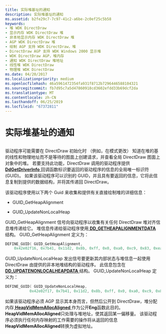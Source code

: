 ```yaml
---
title: 实际堆基址的通知
description: 实际堆基址的通知
ms.assetid: b2fe29c7-7c97-41c2-a6be-2c0ef25c5b58
keywords:
- 堆 WDK DirectDraw
- 显示内存 WDK DirectDraw 堆
- 非本地显示内存 WDK DirectDraw 堆
- AGP WDK DirectDraw 堆
- 绘制 AGP 支持 WDK DirectDraw，堆
- DirectDraw AGP 支持 WDK Windows 2000 显示堆
- WDK DirectDraw AGP，堆内存
- 通知 WDK DirectDraw 堆地址
- 线性堆 WDK DirectDraw
- 物理堆 WDK DirectDraw
ms.date: 04/20/2017
ms.localizationpriority: medium
ms.openlocfilehash: 46a5961472354fa931f8712b7296446588104321
ms.sourcegitcommit: fb7d95c7a5d47860918cd3602efdd33b69dcf2da
ms.translationtype: MT
ms.contentlocale: zh-CN
ms.lasthandoff: 06/25/2019
ms.locfileid: "67372811"
---
```

# <a name="notification-of-actual-heap-base-addresses"></a>实际堆基址的通知


## <span id="ddk_notification_of_actual_heap_base_addresses_gg"></span><span id="DDK_NOTIFICATION_OF_ACTUAL_HEAP_BASE_ADDRESSES_GG"></span>


驱动程序可能需要在 DirectDraw 初始化时 （例如，在模式更改） 知道在堆的基的线性和物理地址而不是等待的图面上创建请求，并查看全局 DirectDraw 图面上对象中的堆。 若要支持此功能，DirectDraw 调用的驱动程序提供[ **DdGetDriverInfo** ](https://docs.microsoft.com/windows/desktop/api/ddrawint/nc-ddrawint-pdd_getdriverinfo)回调函数标识要返回的驱动程序的信息的全局唯一标识符 (GUID)。 如果该驱动程序可以识别的 GUID，并且具有要返回的信息，它将此信息复制到提供的数据结构，并将其传递回 DirectDraw。

该驱动程序使用以下两个 Guid 来收集和提供有关直接绘制堆的详细信息：

-   GUID\_GetHeapAlignment

-   GUID\_UpdateNonLocalHeap

GUID\_GetHeapAlignment 信号向驱动程序以收集有关任何 DirectDraw 堆对齐信息堆传递给它。 堆信息传递给驱动程序使用[ **DD\_GETHEAPALIGNMENTDATA** ](https://docs.microsoft.com/windows/desktop/api/dmemmgr/ns-dmemmgr-_dd_getheapalignmentdata)结构。 GUID\_GetHeapAlignment 定义为：

```cpp
DEFINE_GUID( GUID_GetHeapAlignment,
    0x42e02f16, 0x7b41, 0x11d2, 0x8b, 0xff, 0x0, 0xa0, 0xc9, 0x83, 0xea, 0xf6);
```

GUID\_UpdateNonLocalHeap 发出信号要更新其内部状态与堆信息一起使用 DirectDraw 由提供的非本地堆结构的驱动程序。 此信息包含在[ **DD\_UPDATENONLOCALHEAPDATA** ](https://docs.microsoft.com/windows/desktop/api/ddrawint/ns-ddrawint-_dd_updatenonlocalheapdata)结构。 GUID\_UpdateNonLocalHeap 定义为：

```cpp
DEFINE_GUID( GUID_UpdateNonLocalHeap,
           0x42e02f17, 0x7b41, 0x11d2, 0x8b, 0xff, 0x0, 0xa0, 0xc9, 0x83, 0xea, 0xf6);
```

如果该驱动程序必须 AGP 显示其本身而言，但然后公开到 DirectDraw，堆分配内存[ **HeapVidMemAllocAligned** ](https://docs.microsoft.com/windows/desktop/api/dmemmgr/nf-dmemmgr-heapvidmemallocaligned)作为公开**Eng**函数此目的。 **HeapVidMemAllocAligned**只处理与堆地址，使其返回某一偏移量。 该驱动程序必须执行任何内存映射的工作需要的操作将从返回的信息**HeapVidMemAllocAligned**转换为虚拟地址。

 

 






